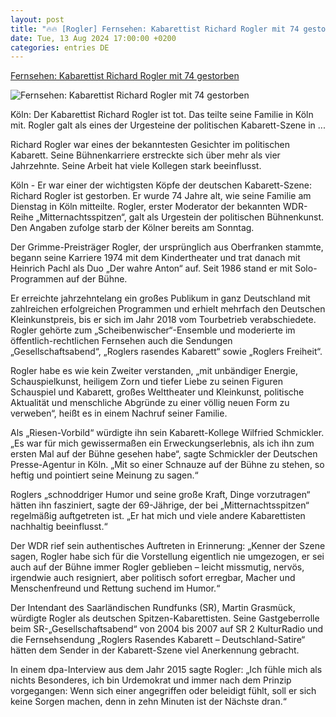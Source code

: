 ```yaml
---
layout: post
title: "🔥🔥 [Rogler] Fernsehen: Kabarettist Richard Rogler mit 74 gestorben"
date: Tue, 13 Aug 2024 17:00:00 +0200
categories: entries DE
---
```

[Fernsehen: Kabarettist Richard Rogler mit 74 gestorben](https://www.volksstimme.de/kultur/kabarettist-richard-rogler-mit-74-gestorben-3898035)

![Fernsehen: Kabarettist Richard Rogler mit 74 gestorben](https://bmg-images.forward-publishing.io/2024/08/13/98ac8fa7-2a1d-4491-b744-de31558fcf8f.jpeg?rect=0%2C155%2C2048%2C1152&w=1024)

Köln: Der Kabarettist Richard Rogler ist tot. Das teilte seine Familie in Köln mit. Rogler galt als eines der Urgesteine der politischen Kabarett-Szene in ...

Richard Rogler war eines der bekanntesten Gesichter im politischen Kabarett. Seine Bühnenkarriere erstreckte sich über mehr als vier Jahrzehnte. Seine Arbeit hat viele Kollegen stark beeinflusst.

Köln - Er war einer der wichtigsten Köpfe der deutschen Kabarett-Szene: Richard Rogler ist gestorben. Er wurde 74 Jahre alt, wie seine Familie am Dienstag in Köln mitteilte. Rogler, erster Moderator der bekannten WDR-Reihe „Mitternachtsspitzen“, galt als Urgestein der politischen Bühnenkunst. Den Angaben zufolge starb der Kölner bereits am Sonntag.

Der Grimme-Preisträger Rogler, der ursprünglich aus Oberfranken stammte, begann seine Karriere 1974 mit dem Kindertheater und trat danach mit Heinrich Pachl als Duo „Der wahre Anton“ auf. Seit 1986 stand er mit Solo-Programmen auf der Bühne.

Er erreichte jahrzehntelang ein großes Publikum in ganz Deutschland mit zahlreichen erfolgreichen Programmen und erhielt mehrfach den Deutschen Kleinkunstpreis, bis er sich im Jahr 2018 vom Tourbetrieb verabschiedete. Rogler gehörte zum „Scheibenwischer“-Ensemble und moderierte im öffentlich-rechtlichen Fernsehen auch die Sendungen „Gesellschaftsabend“, „Roglers rasendes Kabarett“ sowie „Roglers Freiheit“.

Rogler habe es wie kein Zweiter verstanden, „mit unbändiger Energie, Schauspielkunst, heiligem Zorn und tiefer Liebe zu seinen Figuren Schauspiel und Kabarett, großes Welttheater und Kleinkunst, politische Aktualität und menschliche Abgründe zu einer völlig neuen Form zu verweben“, heißt es in einem Nachruf seiner Familie.

Als „Riesen-Vorbild“ würdigte ihn sein Kabarett-Kollege Wilfried Schmickler. „Es war für mich gewissermaßen ein Erweckungserlebnis, als ich ihn zum ersten Mal auf der Bühne gesehen habe“, sagte Schmickler der Deutschen Presse-Agentur in Köln. „Mit so einer Schnauze auf der Bühne zu stehen, so heftig und pointiert seine Meinung zu sagen.“

Roglers „schnoddriger Humor und seine große Kraft, Dinge vorzutragen“ hätten ihn fasziniert, sagte der 69-Jährige, der bei „Mitternachtsspitzen“ regelmäßig auftgetreten ist. „Er hat mich und viele andere Kabarettisten nachhaltig beeinflusst.“

Der WDR rief sein authentisches Auftreten in Erinnerung: „Kenner der Szene sagen, Rogler habe sich für die Vorstellung eigentlich nie umgezogen, er sei auch auf der Bühne immer Rogler geblieben – leicht missmutig, nervös, irgendwie auch resigniert, aber politisch sofort erregbar, Macher und Menschenfreund und Rettung suchend im Humor.“



Der Intendant des Saarländischen Rundfunks (SR), Martin Grasmück, würdigte Rogler als deutschen Spitzen-Kabarettisten. Seine Gastgeberrolle beim SR-„Gesellschaftsabend“ von 2004 bis 2007 auf SR 2 KulturRadio und die Fernsehsendung „Roglers Rasendes Kabarett – Deutschland-Satire“ hätten dem Sender in der Kabarett-Szene viel Anerkennung gebracht.

In einem dpa-Interview aus dem Jahr 2015 sagte Rogler: „Ich fühle mich als nichts Besonderes, ich bin Urdemokrat und immer nach dem Prinzip vorgegangen: Wenn sich einer angegriffen oder beleidigt fühlt, soll er sich keine Sorgen machen, denn in zehn Minuten ist der Nächste dran.“

